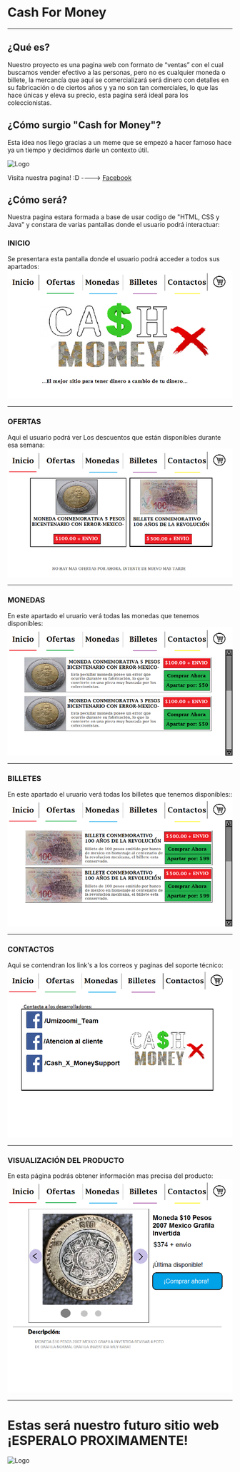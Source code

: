# Cash For Money
_________________

## ¿Qué es?
Nuestro proyecto es una pagina web con formato de “ventas” con el cual buscamos vender efectivo a las personas, pero no es cualquier moneda o billete, la mercancía que aquí se comercializará será dinero con detalles en su fabricación o de ciertos años y ya no son tan comerciales, lo que las hace únicas y eleva su precio, esta pagina será ideal para los coleccionistas.

## ¿Cómo surgio "Cash for Money"?
Esta idea nos llego gracias a un meme que se empezó a hacer famoso hace ya un tiempo y decidimos darle un contexto útil.

![Logo](https://i.ytimg.com/vi/9v2LSQZ92hI/hqdefault.jpg)


Visita nuestra pagina! :D ---->
<a href="https://www.facebook.com/Cash_X_MoneySupport-111864304019017">Facebook</a>



## ¿Cómo será?
Nuestra pagina estara formada a base de usar codigo de "HTML, CSS y Java" y constara de varias pantallas donde el usuario podrá interactuar:

### INICIO
Se presentara esta pantalla donde el usuario podrá acceder a todos sus apartados:
![Logo](https://github.com/martz13/equipo-Omizoomi/blob/Visualizaci%C3%B3n/Inicio.png)
____________________
### OFERTAS
Aqui el usuario podrá ver Los descuentos que están disponibles durante esa semana:
![Logo](https://github.com/martz13/equipo-Omizoomi/blob/Visualizaci%C3%B3n/Ofertas.png)
____________________
### MONEDAS
En este apartado el uruario verá todas las monedas que tenemos disponibles:
![Logo](https://github.com/martz13/equipo-Omizoomi/blob/Visualizaci%C3%B3n/Monedas.png)
____________________
### BILLETES
En este apartado el uruario verá todas los billetes que tenemos disponibles::
![Logo](https://github.com/martz13/equipo-Omizoomi/blob/Visualizaci%C3%B3n/Billetes.png)
____________________
### CONTACTOS
Aqui se contendran los link's a los correos y paginas del soporte técnico:
![Logo](https://github.com/martz13/equipo-Omizoomi/blob/Visualizaci%C3%B3n/Contactos.png)
____________________
### VISUALIZACIÓN DEL PRODUCTO
En esta página podrás obtener información mas precisa del producto:
![Logo](https://github.com/martz13/equipo-Omizoomi/blob/Visualizaci%C3%B3n/Compra.png)
____________________

# Estas será nuestro futuro sitio web ¡ESPERALO PROXIMAMENTE!
![Logo](https://i.redd.it/ijjfp1y7vlv41.jpg)
